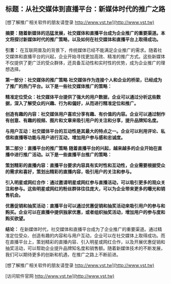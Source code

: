 ## **标题：从社交媒体到直播平台：新媒体时代的推广之路**

[想了解推广相关软件的朋友请登录 http://www.vst.tw](http://www.vst.tw)

**摘要：随着新媒体的迅猛发展，社交媒体和直播平台成为企业推广的重要渠道。本文将探讨新媒体时代的推广策略，以及如何在社交媒体和直播平台上取得成功。**

**引言：**
在互联网普及的背景下，传统媒体已经不能满足企业推广的需求。随着社交媒体和直播平台的兴起，企业开始寻找更加高效、精准的推广方式。这些新媒体不仅提供了更广泛的受众群体，还具备互动性和实时性的优势，成为企业推广的理想选择。

**第一部分：社交媒体的推广策略**
**社交媒体作为连接个人和企业的桥梁，已经成为了推广的热门平台。以下是一些社交媒体推广的策略：**

**精准定位受众：社交媒体平台提供了强大的用户数据，企业可以通过分析这些数据，深入了解受众的兴趣、行为和偏好，从而进行精准定位和推广。**

**创造有趣的内容：社交媒体用户喜欢分享有趣、有价值的内容。企业可以通过制作有创意、有趣的视频、图片和文章来吸引用户的关注和分享，提升品牌知名度。**

**与用户互动：社交媒体平台的互动性是其最大的特点之一。企业可以利用评论、私信和直播等功能与用户进行互动，增加用户参与感和忠诚度。**

**第二部分：直播平台的推广策略**
**随着直播平台的兴起，越来越多的企业开始在直播中进行推广活动。以下是一些直播平台推广的策略：**

**策划精彩的直播内容：直播平台要求内容具有实时性和互动性，企业需要根据受众的需求和喜好，策划出精彩的直播内容，吸引用户的关注和参与。**

**引入明星或网红合作：通过邀请明星或网红参与直播活动，可以吸引更多的观众关注和参与。这些明星或网红的粉丝群体往往庞大，可以为企业带来更多的曝光和销售机会。**

**优惠促销和抽奖活动：直播平台可以通过优惠促销和抽奖活动来吸引用户的参与和购买。企业可以在直播中提供独家优惠，或者组织抽奖活动，增加用户的参与度和购买欲望。**

**结论：**
在新媒体时代，社交媒体和直播平台成为了企业推广的重要渠道。通过精准定位受众、创造有趣的内容和与用户互动，企业可以在社交媒体上取得成功。而在直播平台上，策划精彩的直播内容、引入明星或网红合作，以及开展优惠促销和抽奖活动，可以帮助企业提升品牌知名度和销售额。随着新媒体技术的不断发展，我们可以期待更多的创新和机遇，在推广之路上不断前进。

[想了解推广相关软件的朋友请登录 http://www.vst.tw](http://www.vst.tw)


[访问软件官网 http://www.vst.tw](http://www.vst.tw)

